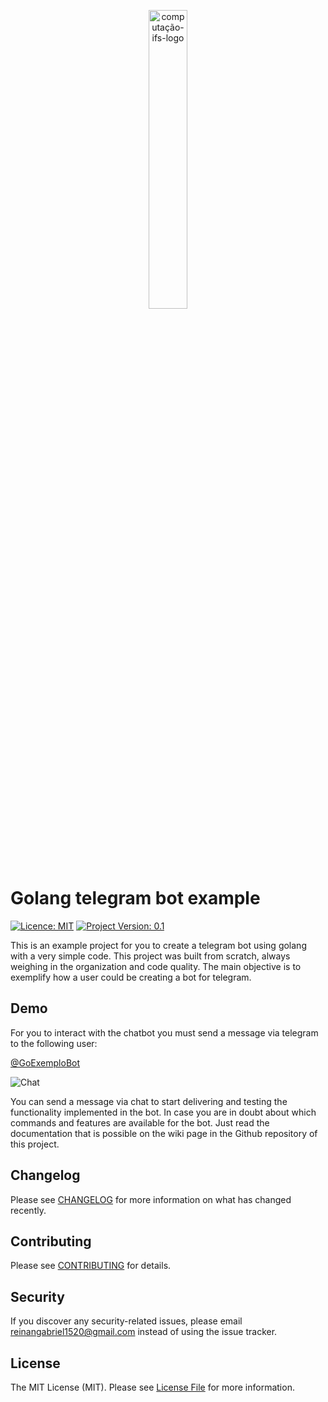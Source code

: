<p align="center">
  <a href="https://github.com/ReinanHS/laravel-manager-base">
    <img src="https://i.imgur.com/D8h73fK.png" width="35%" alt="computação-ifs-logo"/>
  </a>
</p>

# Golang telegram bot example
[![Licence: MIT](https://img.shields.io/badge/Licence-MIT-green)](LICENCE)
[![Project Version: 0.1](https://img.shields.io/badge/Project%20Version-0.1-dodgerblue)](https://github.com/ReinanHS/golang-telegram-bot-example/releases)

This is an example project for you to create a telegram bot using golang with a very simple code. This project was built from scratch, always weighing in the organization and code quality. The main objective is to exemplify how a user could be creating a bot for telegram.

## Demo

For you to interact with the chatbot you must send a message via telegram to the following user:

[@GoExemploBot](https://t.me/GoExemploBot)

![Chat](https://i.imgur.com/rrbO0cX.png)

You can send a message via chat to start delivering and testing the functionality implemented in the bot. In case you are in doubt about which commands and features are available for the bot. Just read the documentation that is possible on the wiki page in the Github repository of this project.

## Changelog

Please see [CHANGELOG](./CHANGELOG.md) for more information on what has changed recently.

## Contributing

Please see [CONTRIBUTING](./CONTRIBUTING.md) for details.

## Security

If you discover any security-related issues, please email reinangabriel1520@gmail.com instead of using the issue tracker.

## License

The MIT License (MIT). Please see [License File](./LICENSE) for more information.